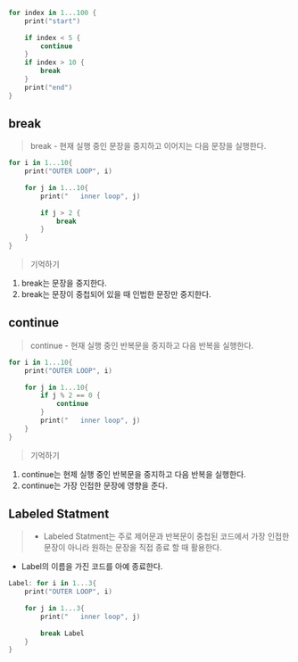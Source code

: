 ```swift
for index in 1...100 {
	print("start")
    
    if index < 5 {
    	continue
    }
    if index > 10 {
    	break
    }
    print("end")
}
```

## break
> break - 현재 실행 중인 문장을 중지하고 이어지는 다음 문장을 실행한다.

```swift
for i in 1...10{
    print("OUTER LOOP", i)
    
    for j in 1...10{
        print("   inner loop", j)
        
        if j > 2 {
            break
        }
    }
}
```

> 기억하기
1. break는 문장을 중지한다.
2. break는 문장이 중첩되어 있을 때 인법한 문장만 중지한다.

## continue
> continue - 현재 실행 중인 반복문을 중지하고 다음 반복을 실행한다.


```swift
for i in 1...10{
    print("OUTER LOOP", i)
    
    for j in 1...10{
        if j % 2 == 0 {
            continue
        }
        print("   inner loop", j)
    }
}
```

> 기억하기
1. continue는 현제 실행 중인 반복문을 중지하고 다음 반복을 실행한다.
2. continue는 가장 인접한 문장에 영향을 준다.

## Labeled Statment
> - Labeled Statment는 주로 제어문과 반복문이 중첩된 코드에서 가장 인접한 문장이 아니라 원하는 문장을 직접 종료 할 때 활용한다.
- Label의 이름을 가진 코드를 아예 종료한다.

```swift
Label: for i in 1...3{
    print("OUTER LOOP", i)
    
    for j in 1...3{
        print("   inner loop", j)
        
        break Label
    }
}
```


